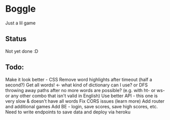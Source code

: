# Boggle

Just a lil game

## Status

Not yet done :D

## Todo:

Make it look better - CSS
Remove word highlights after timeout (half a second?)
Get all words! <- what kind of dictionary can I use? or DFS throwing away paths after no more words are possible? (e.g. with ht- or ws- or any other combo that isn't valid in English)
Use better API - this one is very slow & doesn't have all words
Fix CORS issues (learn more)
Add router and additional games
Add BE - login, save scores, save high scores, etc. Need to write endpoints to save data and deploy via heroku
